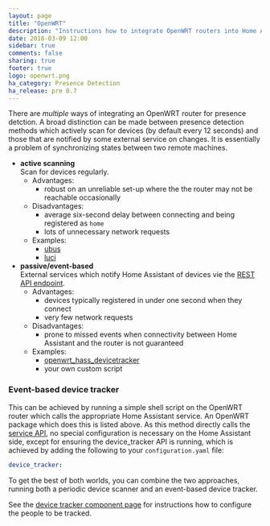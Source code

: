 ```yaml
---
layout: page
title: "OpenWRT"
description: "Instructions how to integrate OpenWRT routers into Home Assistant."
date: 2018-03-09 12:00
sidebar: true
comments: false
sharing: true
footer: true
logo: openwrt.png
ha_category: Presence Detection
ha_release: pre 0.7
---
```


There are _multiple_ ways of integrating an OpenWRT router for presence detction. A broad distinction can be made between presence detection methods which actively scan for devices (by default every 12 seconds) and those that are notified by some external service on changes. It is essentially a problem of synchronizing states between two remote machines.

* __active scanning__  
  Scan for devices regularly.
  * Advantages:
    * robust on an unreliable set-up where the the router may not be reachable occasionally
  * Disadvantages:
    * average six-second delay between connecting and being registered as `home`
    * lots of unnecessary network requests
  * Examples: 
    * [ubus](/components/device_tracker.ubus/)
    * [luci](/components/device_tracker.luci/)
* __passive/event-based__  
  External services which notify Home Assistant of devices vie the [REST API endpoint](/developers/rest_api.markdown). 
  * Advantages: 
    * devices typically registered in under one second when they connect
    * very few network requests
  * Disadvantages:
    * prone to missed events when connectivity between Home Assistant and the router is not guaranteed
  * Examples:
    * [openwrt_hass_devicetracker](https://github.com/mueslo/openwrt_hass_devicetracker)
    * your own custom script

### Event-based device tracker

This can be achieved by running a simple shell script on the OpenWRT router which calls the appropriate Home Assistant service. An OpenWRT package which does this is listed above. As this method directly calls the [service API](/developers/rest_api.markdown#post-apiservicesltdomainltservice), no special configuration is necessary on the Home Assistant side, except for ensuring the device_tracker API is running, which is achieved by adding the following to your `configuration.yaml` file:

```yaml
device_tracker:
```

To get the best of both worlds, you can combine the two approaches, running both a periodic device scanner and an event-based device tracker.

See the [device tracker component page](/components/device_tracker/) for instructions how to configure the people to be tracked.
